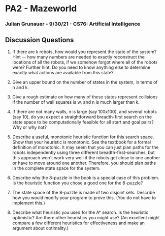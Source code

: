 # PA2 - Mazeworld 
### Julian Grunauer - 9/30/21 - CS76: Artificial Intelligence

## Discussion Questions
1. If there are k robots, how would you represent the state of the system? Hint -- how many numbers are needed to exactly reconstruct the locations of all the robots, if we somehow forgot where all of the robots were? Further hint. Do you need to know anything else to determine exactly what actions are available from this state?

2. Give an upper bound on the number of states in the system, in terms of n and k.

3. Give a rough estimate on how many of these states represent collisions if the number of wall squares is w, and n is much larger than k.

4. If there are not many walls, n is large (say 100x100), and several  robots (say 10), do you expect a straightforward breadth-first search on the state space to be computationally feasible for all start and goal pairs? Why or why not?

5. Describe a useful, monotonic heuristic function for this search space. Show that your heuristic is monotonic. See the textbook for a formal definition of monotonic.
It may seem that you can just plan paths for the robots independently using three different breadth-first-searches, but this approach won't work very well if the robots get close to one another or have to move around one another. Therefore, you should plan paths in the complete state space for the system.

6. Describe why the 8-puzzle in the book is a special case of this problem. Is the heuristic function you chose a good one for the 8-puzzle?

7. The state space of the 8-puzzle is made of two disjoint sets.  Describe how you would modify your program to prove this. (You do not have to implement this.)

8. Describe what heuristic you used for the A* search. Is the heuristic optimistic? Are there other heuristics you might use? (An excellent might compare a few different heuristics for effectiveness and make an argument about optimality.)

